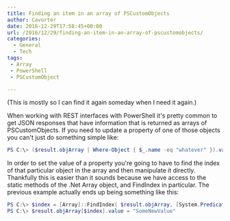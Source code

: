 ```yaml
---
title: Finding an item in an array of PSCustomObjects
author: Cavorter
date: 2016-12-29T17:58:45+00:00
url: /2016/12/29/finding-an-item-in-an-array-of-pscustomobjects/
categories:
  - General
  - Tech
tags:
 - Array
 - PowerShell
 - PSCustomObject

---
```

(This is mostly so I can find it again someday when I need it again.)

When working with REST interfaces with PowerShell it's pretty common to get JSON responses that have information that is returned as arrays of PSCustomObjects. If you need to update a property of one of those objects you can't just do something simple like:

```powershell
PS C:\> ($result.objArray | Where-Object { $_.name -eq "whatever" }).value = "SomeNewValue"
```

In order to set the value of a property you're going to have to find the index of that particular object in the array and then manipulate it directly. Thankfully this is easier than it sounds because we have access to the static methods of the .Net Array object, and FindIndex in particular. The previous example actually ends up being something like this:

```powershell
PS C:\> $index = [Array]::FindIndex( $result.objArray, [System.Predicate[pscustomobject]]{ $args[0].name -eq "two" } )
PS C:\> $result.objArray[$index].value = "SomeNewValue"
```
